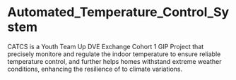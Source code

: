 # Automated_Temperature_Control_System
CATCS is a Youth Team Up DVE Exchange Cohort 1 GIP Project that precisely monitore and regulate the indoor temperature to ensure reliable temperature control, and further helps homes withstand extreme weather conditions, enhancing the resilience of to climate variations.
